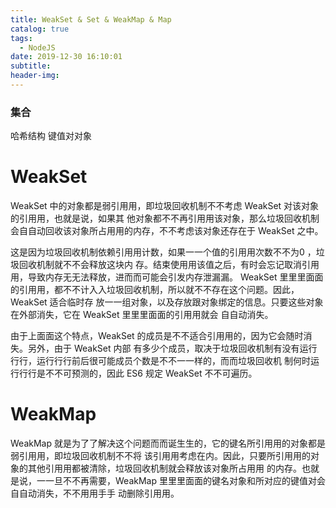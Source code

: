 ```yaml
---
title: WeakSet & Set & WeakMap & Map
catalog: true
tags:
  - NodeJS
date: 2019-12-30 16:10:01
subtitle:
header-img:
---
```


### 集合
哈希结构 键值对对象

# WeakSet
WeakSet 中的对象都是弱引⽤用，即垃圾回收机制不不考虑 WeakSet 对该对象的引⽤用，也就是说，如果其
他对象都不不再引⽤用该对象，那么垃圾回收机制会⾃自动回收该对象所占⽤用的内存，不不考虑该对象还存在于
WeakSet 之中。

这是因为垃圾回收机制依赖引⽤用计数，如果⼀一个值的引⽤用次数不不为0 ，垃圾回收机制就不不会释放这块内
存。结束使⽤用该值之后，有时会忘记取消引⽤用，导致内存⽆无法释放，进⽽而可能会引发内存泄漏漏。
WeakSet ⾥里里⾯面的引⽤用，都不不计⼊入垃圾回收机制，所以就不不存在这个问题。因此，WeakSet 适合临时存
放⼀一组对象，以及存放跟对象绑定的信息。只要这些对象在外部消失，它在 WeakSet ⾥里里⾯面的引⽤用就会
⾃自动消失。

由于上⾯面这个特点，WeakSet 的成员是不不适合引⽤用的，因为它会随时消失。另外，由于 WeakSet 内部
有多少个成员，取决于垃圾回收机制有没有运⾏行行，运⾏行行前后很可能成员个数是不不⼀一样的，⽽而垃圾回收机
制何时运⾏行行是不不可预测的，因此 ES6 规定 WeakSet 不不可遍历。

# WeakMap

WeakMap 就是为了了解决这个问题⽽而诞⽣生的，它的键名所引⽤用的对象都是弱引⽤用，即垃圾回收机制不不将
该引⽤用考虑在内。因此，只要所引⽤用的对象的其他引⽤用都被清除，垃圾回收机制就会释放该对象所占⽤用
的内存。也就是说，⼀一旦不不再需要，WeakMap ⾥里里⾯面的键名对象和所对应的键值对会⾃自动消失，不不⽤用⼿手
动删除引⽤用。
